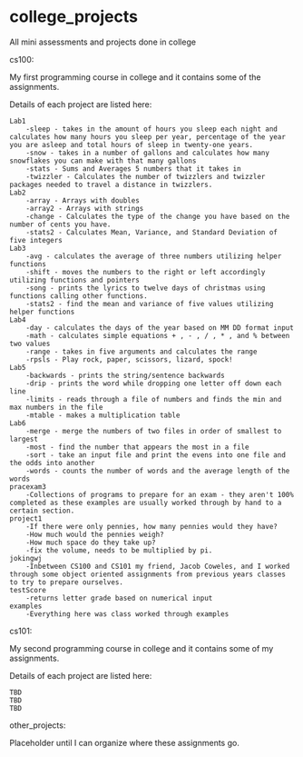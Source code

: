 # college_projects
All mini assessments and projects done in college

cs100:

My first programming course in college and it contains some of the assignments.

Details of each project are listed here:
    
    Lab1 
        -sleep - takes in the amount of hours you sleep each night and calculates how many hours you sleep per year, percentage of the year you are asleep and total hours of sleep in twenty-one years.
        -snow - takes in a number of gallons and calculates how many snowflakes you can make with that many gallons
        -stats - Sums and Averages 5 numbers that it takes in
        -twizzler - Calculates the number of twizzlers and twizzler packages needed to travel a distance in twizzlers.
    Lab2
        -array - Arrays with doubles
        -array2 - Arrays with strings
        -change - Calculates the type of the change you have based on the number of cents you have.
        -stats2 - Calculates Mean, Variance, and Standard Deviation of five integers
    Lab3
        -avg - calculates the average of three numbers utilizing helper functions
        -shift - moves the numbers to the right or left accordingly utilizing functions and pointers
        -song - prints the lyrics to twelve days of christmas using functions calling other functions.
        -stats2 - find the mean and variance of five values utilizing helper functions
    Lab4
        -day - calculates the days of the year based on MM DD format input
        -math - calculates simple equations + , - , / , * , and % between two values
        -range - takes in five arguments and calculates the range
        -rpsls - Play rock, paper, scissors, lizard, spock!
    Lab5
        -backwards - prints the string/sentence backwards
        -drip - prints the word while dropping one letter off down each line
        -limits - reads through a file of numbers and finds the min and max numbers in the file
        -mtable - makes a multiplication table
    Lab6
        -merge - merge the numbers of two files in order of smallest to largest
        -most - find the number that appears the most in a file
        -sort - take an input file and print the evens into one file and the odds into another
        -words - counts the number of words and the average length of the words
    pracexam3
        -Collections of programs to prepare for an exam - they aren't 100% completed as these examples are usually worked through by hand to a certain section.
    project1
        -If there were only pennies, how many pennies would they have?
        -How much would the pennies weigh?
        -How much space do they take up?
        -fix the volume, needs to be multiplied by pi.
    jokingwj
        -Inbetween CS100 and CS101 my friend, Jacob Coweles, and I worked through some object oriented assignments from previous years classes to try to prepare ourselves.
    testScore
        -returns letter grade based on numerical input
    examples
        -Everything here was class worked through examples

cs101:

My second programming course in college and it contains some of my assignments.

Details of each project are listed here:

    TBD
    TBD
    TBD

other_projects:

Placeholder until I can organize where these assignments go.
